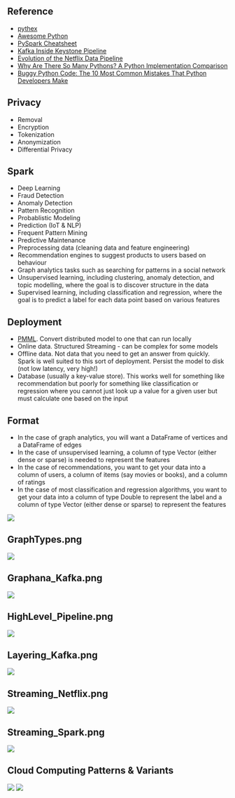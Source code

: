 ## Reference

* [pythex](https://pythex.org)
* [Awesome Python](https://awesome-python.com)
* [PySpark Cheatsheet](https://s3.amazonaws.com/assets.datacamp.com/blog_assets/PySpark_Cheat_Sheet_Python.pdf)
* [Kafka Inside Keystone Pipeline](https://medium.com/netflix-techblog/kafka-inside-keystone-pipeline-dd5aeabaf6bb)
* [Evolution of the Netflix Data Pipeline](https://medium.com/netflix-techblog/evolution-of-the-netflix-data-pipeline-da246ca36905)
* [Why Are There So Many Pythons? A Python Implementation Comparison](https://www.toptal.com/python/why-are-there-so-many-pythons)
* [Buggy Python Code: The 10 Most Common Mistakes That Python Developers Make](https://www.toptal.com/python/top-10-mistakes-that-python-programmers-make)

## Privacy

* Removal
* Encryption
* Tokenization
* Anonymization
* Differential Privacy

## Spark

* Deep Learning
* Fraud Detection
* Anomaly Detection
* Pattern Recognition
* Probablistic Modeling
* Prediction (IoT & NLP)
* Frequent Pattern Mining
* Predictive Maintenance
* Preprocessing data (cleaning data and feature engineering)
* Recommendation engines to suggest products to users based on behaviour
* Graph analytics tasks such as searching for patterns in a social network
* Unsupervised learning, including clustering, anomaly detection, and topic modelling, where the goal is to discover structure in the data
* Supervised learning, including classification and regression, where the goal is to predict a label for each data point based on various features

## Deployment

* [PMML](https://en.wikipedia.org/wiki/Predictive_Model_Markup_Language).  Convert distributed model to one that can run locally
* Online data.  Structured Streaming - can be complex for some models
* Offline data.  Not data that you need to get an answer from quickly.  Spark is well suited to this sort of deployment.  Persist the model to disk (not low latency, very high!)
* Database (usually a key-value store).  This works well for something like recommendation but poorly for something like classification or regression where you cannot just look up a value for a given user but must calculate one based on the input

## Format

* In the case of graph analytics, you will want a DataFrame of vertices and a DataFrame of edges
* In the case of unsupervised learning, a column of type Vector (either dense or sparse) is needed to represent the features
* In the case of recommendations, you want to get your data into a column of users, a column of items (say movies or books), and a column of ratings
* In the case of most classification and regression algorithms, you want to get your data into a column of type Double to represent the label and a column of type Vector (either dense or sparse) to represent the features

![](https://github.com/geoffreylink/Projects/blob/master/08%20Data%20Engineering/images/CloudInfrastructureMarketShare.png)

## GraphTypes.png

![](https://github.com/geoffreylink/Projects/blob/master/08%20Data%20Engineering/images/GraphTypes.png)

## Graphana_Kafka.png

![](https://github.com/geoffreylink/Projects/blob/master/08%20Data%20Engineering/images/Graphana_Kafka.png)

## HighLevel_Pipeline.png

![](https://github.com/geoffreylink/Projects/blob/master/08%20Data%20Engineering/images/HighLevel_Pipeline.png)

## Layering_Kafka.png

![](https://github.com/geoffreylink/Projects/blob/master/08%20Data%20Engineering/images/Layering_Kafka.png)

## Streaming_Netflix.png

![](https://github.com/geoffreylink/Projects/blob/master/08%20Data%20Engineering/images/Streaming_Netflix.png)

## Streaming_Spark.png

![](https://github.com/geoffreylink/Projects/blob/master/08%20Data%20Engineering/images/Streaming_Spark.png)

## Cloud Computing Patterns & Variants

![](https://github.com/geoffreylink/Projects/blob/master/08%20Data%20Engineering/images/CloudComputingPatterns.png)
![](https://github.com/geoffreylink/Projects/blob/master/08%20Data%20Engineering/images/CloudComputingVariants.png)
